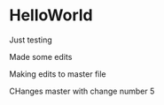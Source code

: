 # HelloWorld
Just testing

Made some edits

Making edits to master file

CHanges master with change number 5

